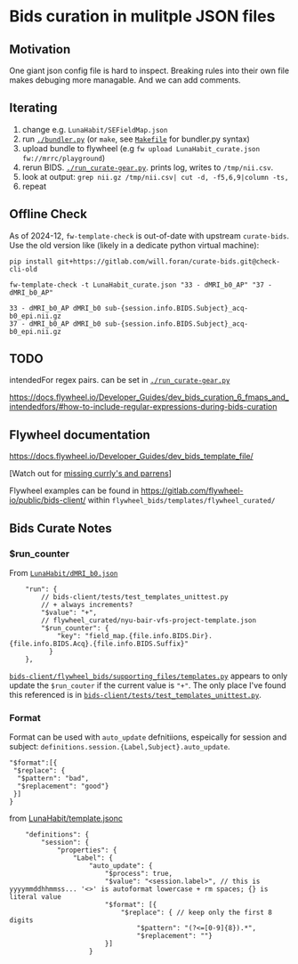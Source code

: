 # Bids curation in mulitple JSON files
## Motivation
One giant json config file is hard to inspect.
Breaking rules into their own file makes debuging more managable. And we can add comments.

## Iterating

 1. change e.g. `LunaHabit/SEFieldMap.json`
 2. run [`./bundler.py`](./bundler.py) (or `make`, see [`Makefile`](Makefile) for bundler.py syntax)
 3. upload bundle to flywheel (e.g `fw upload LunaHabit_curate.json fw://mrrc/playground`)
 4. rerun BIDS. [`./run_curate-gear.py`](./run_curate-gear.py). prints log, writes to `/tmp/nii.csv`.
 5. look at output: `grep nii.gz /tmp/nii.csv| cut -d, -f5,6,9|column -ts,`
 6. repeat


## Offline Check
As of 2024-12, `fw-template-check` is out-of-date with upstream `curate-bids`. Use the old version like (likely in a dedicate python virtual machine):
```
pip install git+https://gitlab.com/will.foran/curate-bids.git@check-cli-old
```

```
fw-template-check -t LunaHabit_curate.json "33 - dMRI_b0_AP" "37 - dMRI_b0_AP"

33 - dMRI_b0_AP dMRI_b0 sub-{session.info.BIDS.Subject}_acq-b0_epi.nii.gz
37 - dMRI_b0_AP dMRI_b0 sub-{session.info.BIDS.Subject}_acq-b0_epi.nii.gz
```

## TODO
intendedFor regex pairs. can be set in [`./run_curate-gear.py`](./run_curate-gear.py)

https://docs.flywheel.io/Developer_Guides/dev_bids_curation_6_fmaps_and_intendedfors/#how-to-include-regular-expressions-during-bids-curation
## Flywheel documentation
https://docs.flywheel.io/Developer_Guides/dev_bids_template_file/

[Watch out for [missing currly's and parrens](https://docs.flywheel.io/Developer_Guides/dev_bids_template_file/#__codelineno-4-17)]


Flywheel examples can be found in 
https://gitlab.com/flywheel-io/public/bids-client/
within `flywheel_bids/templates/flywheel_curated/`

## Bids Curate Notes
### $run_counter
From [`LunaHabit/dMRI_b0.json`](LunaHabit/dMRI_b0.json)
```
    "run": {
        // bids-client/tests/test_templates_unittest.py
        // + always increments?
        "$value": "+",
        // flywheel_curated/nyu-bair-vfs-project-template.json
        "$run_counter": {
            "key": "field_map.{file.info.BIDS.Dir}.{file.info.BIDS.Acq}.{file.info.BIDS.Suffix}"
          }
    },
```

[`bids-client/flywheel_bids/supporting_files/templates.py`](https://gitlab.com/flywheel-io/public/bids-client/-/blob/master/flywheel_bids/supporting_files/templates.py#L370) appears to only update the `$run_couter` if the current value is `"+"`.
The only place I've found this referenced is in [`bids-client/tests/test_templates_unittest.py`](https://gitlab.com/flywheel-io/public/bids-client/-/blob/master/tests/test_templates_unittest.py#L407).

### Format
Format can be used with `auto_update` defnitiions, espeically for session and subject: `definitions.session.{Label,Subject}.auto_update`.

```
"$format":[{
 "$replace": {
  "$pattern": "bad",
  "$replacement": "good"}
 }]
}
```

from [LunaHabit/template.jsonc](LunaHabit/template.jsonc)
```
    "definitions": {
        "session": {
            "properties": {
                "Label": {
                    "auto_update": {
                        "$process": true,
                        "$value": "<session.label>", // this is yyyymmddhhmmss... '<>' is autoformat lowercase + rm spaces; {} is literal value
                        "$format": [{
                            "$replace": { // keep only the first 8 digits
                                "$pattern": "(?<=[0-9]{8}).*",
                                "$replacement": ""}
                        }]
                    }
```



